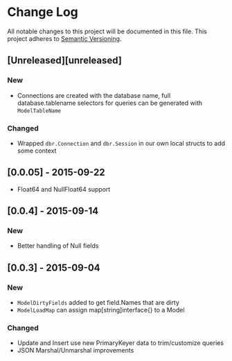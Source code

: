 # Change Log
All notable changes to this project will be documented in this file.
This project adheres to [Semantic Versioning](http://semver.org/).

## [Unreleased][unreleased]
### New
- Connections are created with the database name, full database.tablename selectors for queries
  can be generated with `ModelTableName`
### Changed
- Wrapped `dbr.Connection` and `dbr.Session` in our own local structs to add some context


## [0.0.05] - 2015-09-22
- Float64 and NullFloat64 support

## [0.0.4] - 2015-09-14
### New
- Better handling of Null fields

## [0.0.3] - 2015-09-04
### New
- `ModelDirtyFields` added to get field.Names that are dirty
- `ModelLoadMap` can assign map[string]interface{} to a Model

### Changed
- Update and Insert use new PrimaryKeyer data to trim/customize queries
- JSON Marshal/Unmarshal improvements
